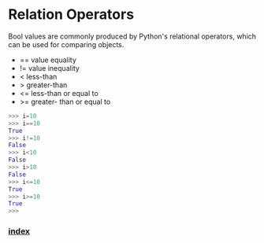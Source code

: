 # Relation Operators
Bool values are commonly produced by Python's relational operators, which can be used for comparing objects.

- ==  value equality
- !=  value inequality
- <   less-than
- \>   greater-than
- <=  less-than or equal to
- \>=  greater- than or equal to

```python
>>> i=10  
>>> i==10
True      
>>> i!=10
False     
>>> i<10  
False     
>>> i>10  
False     
>>> i<=10
True      
>>> i>=10
True      
>>>
```  
### [index](index.html)
